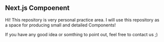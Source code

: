 ## Next.js Compoenent

Hi! This repository is very personal practice area. I will use this repository as a space for producing small and detailed Components!  

If you have any good idea or somthing to point out, feel free to contact us ;)

